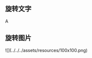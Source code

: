 ## 旋转文字

<aside class="doc-demo">

<div class="x-spin">A</div>

</aside>

## 旋转图片

<aside class="doc-demo">![](../../../assets/resources/100x100.png)</aside>